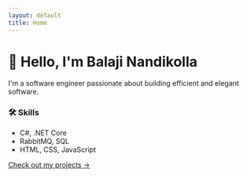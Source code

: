 ```yaml
---
layout: default
title: Home
---
```


# 👋 Hello, I'm Balaji Nandikolla

I'm a software engineer passionate about building efficient and elegant software.

### 🛠️ Skills
- C#, .NET Core
- RabbitMQ, SQL
- HTML, CSS, JavaScript

[Check out my projects →](projects.md)

